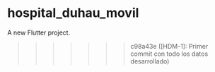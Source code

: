 
# hospital_duhau_movil

A new Flutter project.
>>>>>>> c98a43e ([HDM-1]: Primer commit con todo los datos desarrollado)
